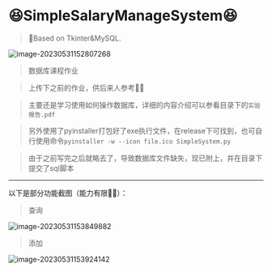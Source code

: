 # 😆SimpleSalaryManageSystem😆
>  📙Based on Tkinter&amp;MySQL.

![image-20230531152807268](C:\Users\fish\AppData\Roaming\Typora\typora-user-images\image-20230531152807268.png)



> 数据库课程作业




> 上传下之前的作业，供后来人参考🤷‍♂️



> 主要还是学习使用如何操作数据库，详细的内容介绍可以参看目录下的`实验报告.pdf`



>  另外使用了pyinstaller打包好了exe执行文件，在release下可找到，也可自行使用命令`pyinstaller -w --icon file.ico SimpleSystem.py
`



> 由于之前写完之后就略去了，导致数据库文件缺失，现已附上，并在目录下提交了sql脚本





---

以下是部分功能截图（能力有限🤷‍♂️）：

> 查询

![image-20230531153849882](C:\Users\fish\AppData\Roaming\Typora\typora-user-images\image-20230531153849882.png)



> 添加

![image-20230531153924142](C:\Users\fish\AppData\Roaming\Typora\typora-user-images\image-20230531153924142.png)
